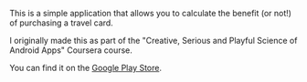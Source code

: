 This is a simple application that allows you to calculate the benefit (or not!) of purchasing a travel card.

I originally made this as part of the "Creative, Serious and Playful Science of Android Apps" Coursera course.

You can find it on the [Google Play Store](https://play.google.com/store/apps/details?id=io.github.theangrydev.travelcardcalculator).